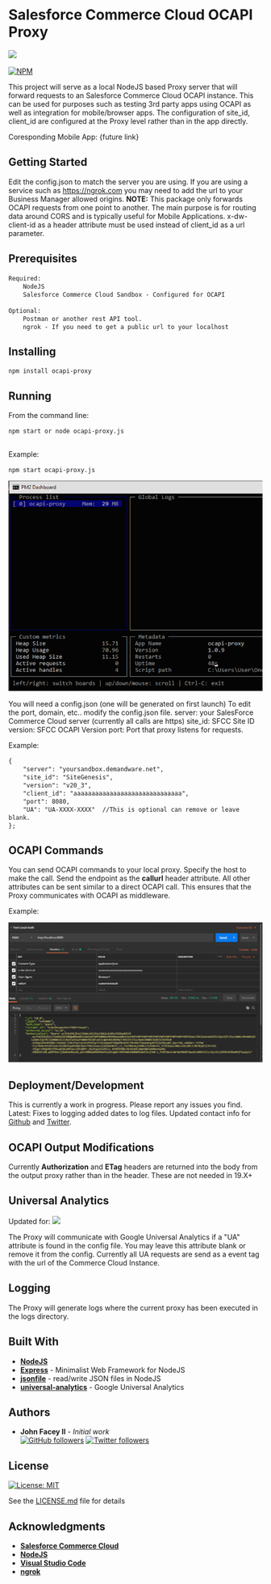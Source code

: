 # Salesforce Commerce Cloud OCAPI Proxy 

![](https://img.shields.io/badge/Salesforce-OCAPIProxy-blue.svg)  

[![NPM](https://nodei.co/npm/ocapi-proxy.png?downloads=true&downloadRank=true&stars=true)](https://nodei.co/npm/ocapi-proxy/)

This project will serve as a local NodeJS based Proxy server that will forward requests to an Salesforce Commerce Cloud OCAPI instance. 
This can be used for purposes such as testing 3rd party apps using OCAPI as well as integration for mobile/browser apps. 
The configuration of site_id, client_id are configured at the Proxy level rather than in the app directly. 

Coresponding Mobile App: {future link}

## Getting Started

Edit the config.json to match the server you are using. 
If you are using a service such as https://ngrok.com you may need to add the url to your Business Manager allowed origins.
**NOTE:** This package only forwards OCAPI requests from one point to another. The main purpose is for routing data around CORS and is typically useful for Mobile Applications. x-dw-client-id as a header attribute must be used instead of client_id as a url parameter.

## Prerequisites
```
Required:
    NodeJS
    Salesforce Commerce Cloud Sandbox - Configured for OCAPI

Optional:
    Postman or another rest API tool.
    ngrok - If you need to get a public url to your localhost
```
## Installing
```
npm install ocapi-proxy
```

## Running 

From the command line: 
```
npm start or node ocapi-proxy.js


```

Example:
```
npm start ocapi-proxy.js
```
![Postman Example](./examples/pm2-example.png)

You will need a config.json (one will be generated on first launch)
To edit the port, domain, etc.. modify the config.json file. 
server: your SalesForce Commerce Cloud server (currently all calls are https)
site_id: SFCC Site ID
version: SFCC OCAPI Version
port: Port that proxy listens for requests.

Example:
```
{
    "server": "yoursandbox.demandware.net",
    "site_id": "SiteGenesis",
    "version": "v20_3",
    "client_id": "aaaaaaaaaaaaaaaaaaaaaaaaaaaaaa",
    "port": 8080,
    "UA": "UA-XXXX-XXXX"  //This is optional can remove or leave blank.
};
```
## OCAPI Commands

You can send OCAPI commands to your local proxy. 
Specify the host to make the call.
Send the endpoint as the **callurl** header attribute.
All other attributes can be sent similar to a direct OCAPI call. 
This ensures that the Proxy communicates with OCAPI as middleware.

Example: 

![Postman Example](./examples/postman-example.png)

## Deployment/Development

This is currently a work in progress. Please report any issues you find.
Latest: Fixes to logging added dates to log files.
Updated contact info for [Github](https://github.com/johnfacey) and [Twitter](https://twitter.com/johnfacey).

## OCAPI Output Modifications

Currently **Authorization** and **ETag**  headers are returned into the body from the output proxy rather than in the header. These are not needed in 19.X+

## Universal Analytics

Updated for: ![](https://img.shields.io/badge/Version-1.0.11-green.svg)

The Proxy will communicate with Google Universal Analytics if a "UA" attribute is found in the config file. You may leave this attribute blank or remove it from the config. Currently all UA requests are send as a event tag with the url of the Commerce Cloud Instance.

## Logging

The Proxy will generate logs where the current proxy has been executed in the logs directory.

## Built With

* [**NodeJS**](https://nodejs.org) 
* [**Express**](https://expressjs.com) - Minimalist Web Framework for NodeJS
* [**jsonfile**](https://www.npmjs.com/package/jsonfile) - read/write JSON files in NodeJS
* [**universal-analytics**](https://www.npmjs.com/package/universal-analytics) - Google Universal Analytics

## Authors

* **John Facey II** - *Initial work*  
[![GitHub followers](https://img.shields.io/github/followers/johnfacey.svg?label=Follow&style=social)](https://github.com/johnfacey)
[![Twitter followers](https://img.shields.io/twitter/follow/johnfacey.svg?label=Follow&style=social)](https://twitter.com/johnfacey)


## License

[![License: MIT](https://img.shields.io/badge/License-MIT-yellow.svg)](https://opensource.org/licenses/MIT)

See the [LICENSE.md](LICENSE.md) file for details

## Acknowledgments

* [**Salesforce Commerce Cloud**](https://www.salesforce.com/products/commerce-cloud/overview)
* [**NodeJS**](https://nodejs.org) 
* [**Visual Studio Code**](https://code.visualstudio.com)
* [**ngrok**](https://ngrok.com)